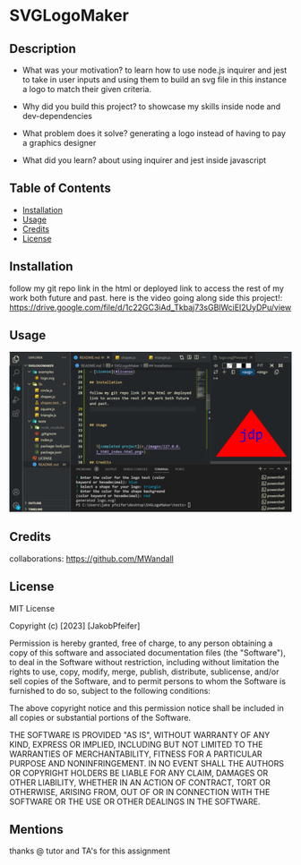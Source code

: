 # SVGLogoMaker



## Description



- What was your motivation?
to learn how to use node.js inquirer and jest to take in user inputs and using them to build an svg file in this instance a logo to match their given criteria.
- Why did you build this project?
to showcase my skills inside node and dev-dependencies

- What problem does it solve?
generating a logo instead of having to pay a graphics designer
- What did you learn?
about using inquirer and jest inside javascript
## Table of Contents 



- [Installation](#installation)
- [Usage](#usage)
- [Credits](#credits)
- [License](#license)

## Installation

follow my git repo link in the html or deployed link to access the rest of my work both future and past. here is the video going along side this project!:
https://drive.google.com/file/d/1c22GC3iAd_Tkbaj73sGBlWciEI2UyDPu/view


## Usage



   ![completed project](<./images/logo generator.png>)

## Credits

collaborations:  https://github.com/MWandall


## License

MIT License

Copyright (c) [2023] [JakobPfeifer]

Permission is hereby granted, free of charge, to any person obtaining a copy
of this software and associated documentation files (the "Software"), to deal
in the Software without restriction, including without limitation the rights
to use, copy, modify, merge, publish, distribute, sublicense, and/or sell
copies of the Software, and to permit persons to whom the Software is
furnished to do so, subject to the following conditions:

The above copyright notice and this permission notice shall be included in all
copies or substantial portions of the Software.

THE SOFTWARE IS PROVIDED "AS IS", WITHOUT WARRANTY OF ANY KIND, EXPRESS OR
IMPLIED, INCLUDING BUT NOT LIMITED TO THE WARRANTIES OF MERCHANTABILITY,
FITNESS FOR A PARTICULAR PURPOSE AND NONINFRINGEMENT. IN NO EVENT SHALL THE
AUTHORS OR COPYRIGHT HOLDERS BE LIABLE FOR ANY CLAIM, DAMAGES OR OTHER
LIABILITY, WHETHER IN AN ACTION OF CONTRACT, TORT OR OTHERWISE, ARISING FROM,
OUT OF OR IN CONNECTION WITH THE SOFTWARE OR THE USE OR OTHER DEALINGS IN THE
SOFTWARE.

## Mentions
thanks @ tutor and TA's for this assignment